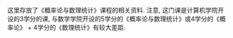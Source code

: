 这里存放了《概率论与数理统计》课程的相关资料. 
注意, 这门课是计算机学院开设的3学分的课, 与数学学院开设的5学分的《概率论与数理统计》或4学分的《概率论》 + 4学分的《数理统计》有较大差距. 
